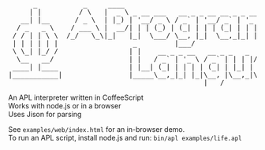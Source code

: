 <pre>
      _           _     ____                                                _
     | |         / \   |  _ \ _ __ ___   __ _ _ __ __ _ _ __ ___  _ __ ___ (_)_ __   __ _
   __| |__      / _ \  | |_) | '__/ _ \ / _` | '__/ _` | '_ ` _ \| '_ ` _ \| | '_ \ / _` |
  / _   _ \    / ___ \ |  __/| | | (_) | (_| | | | (_| | | | | | | | | | | | | | | | (_| |
 / / | | \ \  /_/   \_\|_|   |_|  \___/ \__, |_|  \__,_|_| |_| |_|_| |_| |_|_|_| |_|\__, |
 | | | | | |                  _         |___/                                       |___/
 \ \_| |_/ /                 | |    __ _ _ __   __ _ _   _  __ _  __ _  ___
  \__   __/                  | |   / _` | '_ \ / _` | | | |/ _` |/ _` |/ _ \
 ____| |____                 | |__| (_| | | | | (_| | |_| | (_| | (_| |  __/
|___________|                |_____\__,_|_| |_|\__, |\__,_|\__,_|\__, |\___|
                                               |___/             |___/
</pre>

An APL interpreter written in CoffeeScript<br/>
Works with node.js or in a browser<br/>
Uses Jison for parsing

See `examples/web/index.html` for an in-browser demo.<br/>
To run an APL script, install node.js and run: `bin/apl examples/life.apl`
